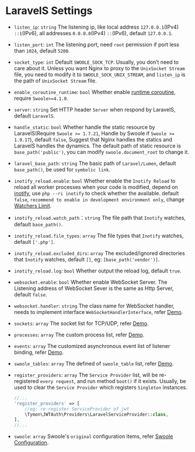 # LaravelS Settings

- `listen_ip`: `string` The listening ip, like local address `127.0.0.1`(IPv4) `::1`(IPv6), all addresses `0.0.0.0`(IPv4) `::`(IPv6), default `127.0.0.1`.

- `listen_port`: `int` The listening port, need `root` permission if port less than `1024`, default `5200`.

- `socket_type`: `int` Default `SWOOLE_SOCK_TCP`. Usually, you don’t need to care about it. Unless you want Nginx to proxy to the `UnixSocket Stream` file, you need to modify it to `SWOOLE_SOCK_UNIX_STREAM`, and `listen_ip` is the path of `UnixSocket Stream` file.

- `enable_coroutine_runtime`: `bool` Whether enable [runtime coroutine](https://wiki.swoole.com/wiki/page/965.html), require `Swoole>=4.1.0`.

- `server`: `string` Set HTTP header `Server` when respond by LaravelS, default `LaravelS`.

- `handle_static`: `bool` Whether handle the static resource by LaravelS(Require `Swoole >= 1.7.21`, Handle by Swoole if `Swoole >= 1.9.17`), default `false`, Suggest that Nginx handles the statics and LaravelS handles the dynamics. The default path of static resource is `base_path('public')`, you can modify `swoole.document_root` to change it.

- `laravel_base_path`: `string` The basic path of `Laravel/Lumen`, default `base_path()`, be used for `symbolic link`.

- `inotify_reload.enable`: `bool` Whether enable the `Inotify Reload` to reload all worker processes when your code is modified, depend on [inotify](http://pecl.php.net/package/inotify), use `php --ri inotify` to check whether the available. default `false`, `recommend to enable in development environment only`, change [Watchers Limit](https://github.com/hhxsv5/laravel-s/blob/master/KnownIssues.md#inotify-reached-the-watchers-limit).

- `inotify_reload.watch_path`：`string` The file path that `Inotify` watches, default `base_path()`.

- `inotify_reload.file_types`: `array` The file types that `Inotify` watches, default `['.php']`.

- `inotify_reload.excluded_dirs`: `array` The excluded/ignored directories that `Inotify` watches, default `[]`, eg: `[base_path('vendor')]`.

- `inotify_reload.log`: `bool` Whether output the reload log, default `true`.

- `websocket.enable`: `bool` Whether enable WebSocket Server. The Listening address of WebSocket Sever is the same as Http Server, default `false`.

- `websocket.handler`: `string` The class name for WebSocket handler, needs to implement interface `WebSocketHandlerInterface`, refer [Demo](https://github.com/hhxsv5/laravel-s/blob/master/README.md#enable-websocket-server).

- `sockets`: `array` The socket list for TCP/UDP, refer [Demo](https://github.com/hhxsv5/laravel-s/blob/master/README.md#multi-port-mixed-protocol).

- `processes`: `array` The custom process list, refer [Demo](https://github.com/hhxsv5/laravel-s/blob/master/README.md#custom-process).

- `events`: `array` The customized asynchronous event list of listener binding, refer [Demo](https://github.com/hhxsv5/laravel-s/blob/master/README.md#customized-asynchronous-events).

- `swoole_tables`: `array` The defined of `swoole_table` list, refer [Demo](https://github.com/hhxsv5/laravel-s/blob/master/README.md#use-swoole_table).

- `register_providers`: `array` The `Service Provider` list, will be re-registered `every request`, and run method `boot()` if it exists. Usually, be used to clear the `Service Provider` which registers `Singleton` instances.
    ```php
    //...
    'register_providers' => [
        //eg: re-register ServiceProvider of jwt
        \Tymon\JWTAuth\Providers\LaravelServiceProvider::class,
    ],
    //...
    ```

- `swoole`: `array` Swoole's `original` configuration items, refer [Swoole Configuration](https://www.swoole.co.uk/docs/modules/swoole-server/configuration).